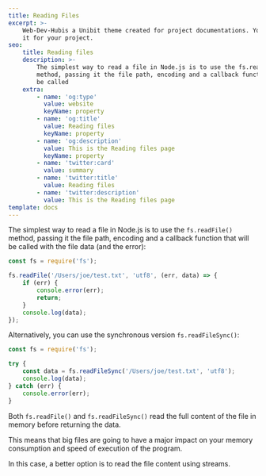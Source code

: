 ```yaml
---
title: Reading Files
excerpt: >-
    Web-Dev-Hubis a Unibit theme created for project documentations. You can use
    it for your project.
seo:
    title: Reading files
    description: >-
        The simplest way to read a file in Node.js is to use the fs.readFile()
        method, passing it the file path, encoding and a callback function that will
        be called
    extra:
        - name: 'og:type'
          value: website
          keyName: property
        - name: 'og:title'
          value: Reading files
          keyName: property
        - name: 'og:description'
          value: This is the Reading files page
          keyName: property
        - name: 'twitter:card'
          value: summary
        - name: 'twitter:title'
          value: Reading files
        - name: 'twitter:description'
          value: This is the Reading files page
template: docs
---
```



The simplest way to read a file in Node.js is to use the `fs.readFile()` method, passing it the file path, encoding and a callback function that will be called with the file data (and the error):

```js
const fs = require('fs');

fs.readFile('/Users/joe/test.txt', 'utf8', (err, data) => {
    if (err) {
        console.error(err);
        return;
    }
    console.log(data);
});
```

Alternatively, you can use the synchronous version `fs.readFileSync()`:

```js
const fs = require('fs');

try {
    const data = fs.readFileSync('/Users/joe/test.txt', 'utf8');
    console.log(data);
} catch (err) {
    console.error(err);
}
```

Both `fs.readFile()` and `fs.readFileSync()` read the full content of the file in memory before returning the data.

This means that big files are going to have a major impact on your memory consumption and speed of execution of the program.

In this case, a better option is to read the file content using streams.
